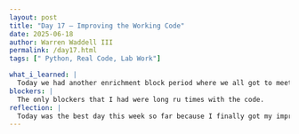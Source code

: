 ```yaml
---
layout: post
title: "Day 17 – Improving the Working Code"
date: 2025-06-18
author: Warren Waddell III
permalink: /day17.html
tags: [" Python, Real Code, Lab Work"]

what_i_learned: |
  Today we had another enrichment block period where we all got to meet with eachother and discuss problematic topics with turning assignemnts. Everyone also got to meet with teachers that are assigneed to specifc group and we did a few ice breakers to get to know each other. Then I went straight to the lab to disect my improved code to find out what my errors were. The error came from me not telling the code actually produce the answer. Once I had the figured out it was easy to start my code and it gave out some sufficent anwsers.
blockers: |
  The only blockers that I had were long ru times with the code.
reflection: |
  Today was the best day this week so far because I finally got my improved code to work. Also the teacher assigned to my group was pretty cool and seemed interested in the work that we will be doing. The code took alot time to resend epochs which was annoying and my run time was almost two hours long. Now I need to use my LLM's to explain exactly what my code did so I can use it for future references. I also plan to work on the presentation we have for next week.
---
```

